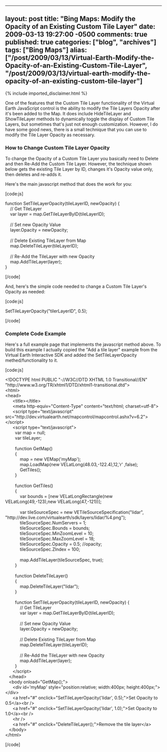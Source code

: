   ---
  layout: post
  title: "Bing Maps: Modify the Opacity of an Existing Custom Tile Layer"
  date: 2009-03-13 19:27:00 -0500
  comments: true
  published: true
  categories: ["blog", "archives"]
  tags: ["Bing Maps"]
  alias: ["/post/2009/03/13/Virtual-Earth-Modify-the-Opacity-of-an-Existing-Custom-Tile-Layer", "/post/2009/03/13/virtual-earth-modify-the-opacity-of-an-existing-custom-tile-layer"]
  ---
<!-- more -->
{% include imported_disclaimer.html %}
<p>One of the features that the Custom Tile Layer functionality of the Virtual Earth JavaScript control is the ability to modify the Tile Layers Opacity after it's been added to the Map. It does include HideTileLayer and ShowTileLayer methods to dynamically toggle the display of Custom Tile Layers, but sometimes that's just not enough customization. However, I do have some good news, there is a small technique that you can use to modify the Tile Layer Opacity as necessary.</p>
<h3>How to Change Custom Tile Layer Opacity</h3>
<p>To change the Opacity of a Custom Tile Layer you basically need to Delete and then Re-Add the Custom Tile Layer. However, the technique shown below gets the existing Tile Layer by ID, changes it's Opacity value only, then deletes and re-adds it.</p>
<p>Here's the main javascript method that does the work for you:</p>
<p>[code:js]</p>
<p>function SetTileLayerOpacity(tileLayerID, newOpacity) {<br /> &nbsp;&nbsp;&nbsp; // Get TileLayer<br /> &nbsp;&nbsp;&nbsp; var layer = map.GetTileLayerByID(tileLayerID);<br /> <br /> &nbsp;&nbsp;&nbsp; // Set new Opacity Value<br /> &nbsp;&nbsp;&nbsp; layer.Opacity = newOpacity;<br /> <br /> &nbsp;&nbsp;&nbsp; // Delete Existing TileLayer from Map<br /> &nbsp;&nbsp;&nbsp; map.DeleteTileLayer(tileLayerID);<br /> &nbsp;&nbsp;&nbsp; <br /> &nbsp;&nbsp;&nbsp; // Re-Add the TileLayer with new Opacity<br /> &nbsp;&nbsp;&nbsp; map.AddTileLayer(layer);<br /> }</p>
<p>[/code]</p>
<p>And, here's the simple code needed to change a Custom Tile Layer's Opacity as needed:</p>
<p>[code:js]</p>
<p>SetTileLayerOpacity("tilerLayerID", 0.5);</p>
<p>[/code]</p>
<h3>Complete Code Example</h3>
<p>Here's a full example page that implements the javascript method above. To build this example I actually copied the "Add a tile layer" example from the Virtual Earth Interactive SDK and added the SetTileLayerOpacity methed/functionality to it.</p>
<p>[code:js]</p>
<p>&lt;!DOCTYPE html PUBLIC "-//W3C//DTD XHTML 1.0 Transitional//EN" "http://www.w3.org/TR/xhtml1/DTD/xhtml1-transitional.dtd"&gt;<br /> &lt;html&gt;<br /> &lt;head&gt;<br /> &nbsp;&nbsp;&nbsp;&nbsp;&nbsp; &lt;title&gt;&lt;/title&gt;<br /> &nbsp;&nbsp;&nbsp;&nbsp;&nbsp; &lt;meta http-equiv="Content-Type" content="text/html; charset=utf-8"&gt;<br /> &nbsp;&nbsp;&nbsp;&nbsp;&nbsp; &lt;script type="text/javascript" src="http://dev.virtualearth.net/mapcontrol/mapcontrol.ashx?v=6.2"&gt;&lt;/script&gt;<br /> &nbsp;&nbsp;&nbsp;&nbsp;&nbsp; &lt;script type="text/javascript"&gt;<br /> &nbsp;&nbsp;&nbsp;&nbsp;&nbsp;&nbsp;&nbsp; var map = null;<br /> &nbsp;&nbsp;&nbsp;&nbsp;&nbsp;&nbsp;&nbsp; var tileLayer;<br /> &nbsp;&nbsp;&nbsp;&nbsp;&nbsp;&nbsp;&nbsp;&nbsp; <br /> &nbsp;&nbsp;&nbsp;&nbsp;&nbsp;&nbsp;&nbsp; function GetMap()<br /> &nbsp;&nbsp;&nbsp;&nbsp;&nbsp;&nbsp;&nbsp; {<br /> &nbsp;&nbsp;&nbsp;&nbsp;&nbsp;&nbsp;&nbsp;&nbsp;&nbsp;&nbsp;&nbsp; map = new VEMap('myMap');<br /> &nbsp;&nbsp;&nbsp;&nbsp;&nbsp;&nbsp;&nbsp;&nbsp;&nbsp;&nbsp;&nbsp; map.LoadMap(new VELatLong(48.03,-122.4),12,'r' ,false);<br /> &nbsp;&nbsp;&nbsp;&nbsp;&nbsp;&nbsp;&nbsp;&nbsp;&nbsp;&nbsp;&nbsp; GetTiles();<br /> &nbsp;&nbsp;&nbsp;&nbsp;&nbsp;&nbsp;&nbsp; }&nbsp;&nbsp; <br /> &nbsp;&nbsp;&nbsp;&nbsp;&nbsp;&nbsp;&nbsp;&nbsp; <br /> &nbsp;&nbsp;&nbsp;&nbsp;&nbsp;&nbsp;&nbsp; function GetTiles()<br /> &nbsp;&nbsp;&nbsp;&nbsp;&nbsp;&nbsp;&nbsp; {<br /> &nbsp;&nbsp;&nbsp;&nbsp;&nbsp;&nbsp;&nbsp;&nbsp;&nbsp;&nbsp;&nbsp; var bounds = [new VELatLongRectangle(new VELatLong(49,-123),new VELatLong(47,-121))];<br /> <br /> &nbsp;&nbsp;&nbsp;&nbsp;&nbsp;&nbsp;&nbsp;&nbsp;&nbsp;&nbsp;&nbsp; var tileSourceSpec = new VETileSourceSpecification("lidar", "http://dev.live.com/virtualearth/sdk/layers/lidar/%4.png");<br /> &nbsp;&nbsp;&nbsp;&nbsp;&nbsp;&nbsp;&nbsp;&nbsp;&nbsp;&nbsp;&nbsp; tileSourceSpec.NumServers = 1;<br /> &nbsp;&nbsp;&nbsp;&nbsp;&nbsp;&nbsp;&nbsp;&nbsp;&nbsp;&nbsp;&nbsp; tileSourceSpec.Bounds = bounds;<br /> &nbsp;&nbsp;&nbsp;&nbsp;&nbsp;&nbsp;&nbsp;&nbsp;&nbsp;&nbsp;&nbsp; tileSourceSpec.MinZoomLevel = 10;<br /> &nbsp;&nbsp;&nbsp;&nbsp;&nbsp;&nbsp;&nbsp;&nbsp;&nbsp;&nbsp;&nbsp; tileSourceSpec.MaxZoomLevel = 18;<br /> &nbsp;&nbsp;&nbsp;&nbsp;&nbsp;&nbsp;&nbsp;&nbsp;&nbsp;&nbsp;&nbsp; tileSourceSpec.Opacity = 0.5; //opacity;<br /> &nbsp;&nbsp;&nbsp;&nbsp;&nbsp;&nbsp;&nbsp;&nbsp;&nbsp;&nbsp;&nbsp; tileSourceSpec.ZIndex = 100;<br /> <br /> &nbsp;&nbsp;&nbsp;&nbsp;&nbsp;&nbsp;&nbsp;&nbsp;&nbsp;&nbsp;&nbsp; map.AddTileLayer(tileSourceSpec, true);<br /> &nbsp;&nbsp;&nbsp;&nbsp;&nbsp;&nbsp;&nbsp; }<br /> &nbsp;&nbsp;&nbsp;&nbsp;&nbsp;&nbsp;&nbsp; <br /> &nbsp;&nbsp;&nbsp;&nbsp;&nbsp;&nbsp;&nbsp; function DeleteTileLayer()<br /> &nbsp;&nbsp;&nbsp;&nbsp;&nbsp;&nbsp;&nbsp; {<br /> &nbsp;&nbsp;&nbsp;&nbsp;&nbsp;&nbsp;&nbsp;&nbsp;&nbsp;&nbsp;&nbsp; map.DeleteTileLayer("lidar");<br /> &nbsp;&nbsp;&nbsp;&nbsp;&nbsp;&nbsp;&nbsp; }<br /> &nbsp;&nbsp;&nbsp;&nbsp;&nbsp;&nbsp;&nbsp; <br /> &nbsp;&nbsp;&nbsp;&nbsp;&nbsp;&nbsp;&nbsp; function SetTileLayerOpacity(tileLayerID, newOpacity) {<br /> &nbsp;&nbsp;&nbsp;&nbsp;&nbsp;&nbsp;&nbsp;&nbsp;&nbsp;&nbsp;&nbsp; // Get TileLayer<br /> &nbsp;&nbsp;&nbsp;&nbsp;&nbsp;&nbsp;&nbsp;&nbsp;&nbsp;&nbsp;&nbsp; var layer = map.GetTileLayerByID(tileLayerID);<br /> <br /> &nbsp;&nbsp;&nbsp;&nbsp;&nbsp;&nbsp;&nbsp;&nbsp;&nbsp;&nbsp;&nbsp; // Set new Opacity Value<br /> &nbsp;&nbsp;&nbsp;&nbsp;&nbsp;&nbsp;&nbsp;&nbsp;&nbsp;&nbsp;&nbsp; layer.Opacity = newOpacity;<br /> <br /> &nbsp;&nbsp;&nbsp;&nbsp;&nbsp;&nbsp;&nbsp;&nbsp;&nbsp;&nbsp;&nbsp; // Delete Existing TileLayer from Map<br /> &nbsp;&nbsp;&nbsp;&nbsp;&nbsp;&nbsp;&nbsp;&nbsp;&nbsp;&nbsp;&nbsp; map.DeleteTileLayer(tileLayerID);<br /> &nbsp;&nbsp;&nbsp;&nbsp;&nbsp;&nbsp;&nbsp;&nbsp;&nbsp;&nbsp;&nbsp; <br /> &nbsp;&nbsp;&nbsp;&nbsp;&nbsp;&nbsp;&nbsp;&nbsp;&nbsp;&nbsp;&nbsp; // Re-Add the TileLayer with new Opacity<br /> &nbsp;&nbsp;&nbsp;&nbsp;&nbsp;&nbsp;&nbsp;&nbsp;&nbsp;&nbsp;&nbsp; map.AddTileLayer(layer);<br /> &nbsp;&nbsp;&nbsp;&nbsp;&nbsp;&nbsp;&nbsp; }<br /> &nbsp;&nbsp;&nbsp;&nbsp;&nbsp; &lt;/script&gt;<br /> &nbsp;&nbsp; &lt;/head&gt;<br /> &nbsp;&nbsp; &lt;body onload="GetMap();"&gt;<br /> &nbsp;&nbsp;&nbsp;&nbsp;&nbsp; &lt;div id='myMap' style="position:relative; width:400px; height:400px;"&gt;&lt;/div&gt;<br /> &nbsp;&nbsp;&nbsp;&nbsp;&nbsp; &lt;a href="#" onclick="SetTileLayerOpacity('lidar', 0.5);"&gt;Set Opacity to 0.5&lt;/a&gt;&lt;br /&gt;<br /> &nbsp;&nbsp;&nbsp;&nbsp;&nbsp; &lt;a href="#" onclick="SetTileLayerOpacity('lidar', 1.0);"&gt;Set Opacity to 1.0&lt;/a&gt;&lt;br /&gt;<br /> &nbsp;&nbsp;&nbsp;&nbsp;&nbsp; &lt;hr /&gt;<br /> &nbsp;&nbsp;&nbsp;&nbsp;&nbsp; &lt;a href="#" onclick="DeleteTileLayer();"&gt;Remove the tile layer&lt;/a&gt;<br /> &nbsp;&nbsp; &lt;/body&gt;<br /> &lt;/html&gt;</p>
<p>[/code]</p>
